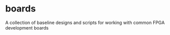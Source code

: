 # boards
A collection of baseline designs and scripts for working with common FPGA development boards
